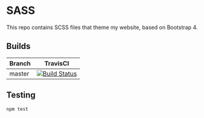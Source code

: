 # SASS
This repo contains SCSS files that theme my website, based on Bootstrap 4.

## Builds
| Branch | TravisCI |
| ------ | ------ |
| master | [![Build Status](https://travis-ci.org/bachman-io/sass.svg?branch=master)](https://travis-ci.org/bachman-io/sass) |

## Testing
```npm
npm test
```